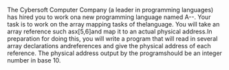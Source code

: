 The Cybersoft Computer Company (a leader in programming languages) has hired you to work ona new programming language named A--. Your task is to work on the array mapping tasks of thelanguage. You will take an array reference such asx[5,6]and map it to an actual physical address.In preparation for doing this, you will write a program that will read in several array declarations andreferences and give the physical address of each reference. The physical address output by the programshould be an integer number in base 10.